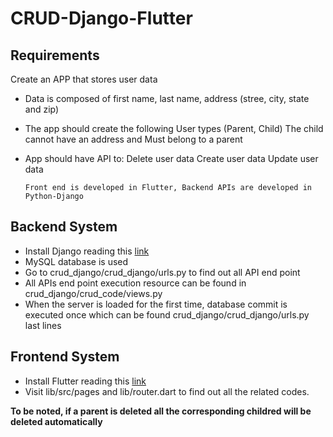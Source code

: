 # CRUD-Django-Flutter

## Requirements
Create an APP that stores user data
- Data is composed of first name, last name, address (stree, city, state and zip)
- The app should create the following User types (Parent, Child) The child cannot have an address and Must belong to a parent
- App should have API to:
	Delete user data
	Create user data
	Update user data
	
   ```
   Front end is developed in Flutter, Backend APIs are developed in Python-Django
   ```
## Backend System
 - Install Django reading this [link](https://github.com/Yunus0or1/Guidelines-How_TO/blob/master/Django%20Basic%20Installation.md)
 - MySQL database is used
 - Go to crud_django/crud_django/urls.py to find out all API end point
 - All APIs end point execution resource can be found in crud_django/crud_code/views.py
 - When the server is loaded for the first time, database commit is executed once which can be found crud_django/crud_django/urls.py last lines

## Frontend System
 - Install Flutter reading this [link](https://github.com/Yunus0or1/Guidelines-How_TO/blob/master/Flutter%20Guidelines.md)
 - Visit lib/src/pages and lib/router.dart to find out all the related codes.


**To be noted, if a parent is deleted all the corresponding childred will be deleted automatically**
